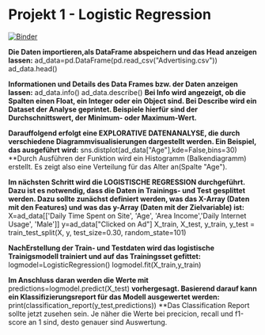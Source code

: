 # Projekt 1 - Logistic Regression

[![Binder](https://mybinder.org/badge_logo.svg)](https://mybinder.org/v2/gh/yenvyhh/Logistic-Regression/main?filepath=Logistische%20Regression%20-%20Projekt%201.ipynb)


**Die Daten importieren,als DataFrame abspeichern und das Head anzeigen lassen:**
ad_data=pd.DataFrame(pd.read_csv("Advertising.csv"))
ad_data.head()

**Informationen und Details des Data Frames bzw. der Daten anzeigen lassen:**
ad_data.info()
ad_data.describe()
**Bei Info wird angezeigt, ob die Spalten einen Float, ein Integer oder ein Object sind. Bei Describe wird ein Dataset der Analyse geprintet. Beispiele hierfür sind der Durchschnittswert, der Minimum- oder Maximum-Wert.**

**Darauffolgend erfolgt eine EXPLORATIVE DATENANALYSE, die durch verschiedene Diagrammvisualisierungen dargestellt werden. Ein Beispiel, das ausgeführt wird:**
sns.distplot(ad_data["Age"],kde=False,bins=30) 
**Durch Ausführen der Funktion wird ein Histogramm (Balkendiagramm) erstellt. Es zeigt also eine Verteilung für das Alter an(Spalte "Age").

**Im nächsten Schritt wird die LOGISTISCHE REGRESSION durchgeführt. Dazu ist es notwendig, dass die Daten in Trainings- und Test gesplittet werden. Dazu sollte zunächst definiert werden, was das X-Array (Daten mit den Features) und was das y-Array (Daten mit der Zielvariable) ist:**
X=ad_data[['Daily Time Spent on Site', 'Age', 'Area Income','Daily Internet Usage', 'Male']]
y=ad_data["Clicked on Ad"]
X_train, X_test, y_train, y_test = train_test_split(X, y, test_size=0.30, random_state=101)

**NachErstellung der Train- und Testdaten wird das logistische Trainigsmodell trainiert und auf das Trainingsset gefittet:**
logmodel=LogisticRegression()
logmodel.fit(X_train,y_train)

**Im Anschluss daran werden die Werte mit**
predictions=logmodel.predict(X_test)
**vorhergesagt. Basierend darauf kann ein Klassifizierungsreport für das Modell ausgewertet werden:**
print(classification_report(y_test,predictions))
**Das Classification Report sollte jetzt zusehen sein. Je näher die Werte bei precicion, recall und f1-score an 1 sind, desto genauer sind Auswertung. 


